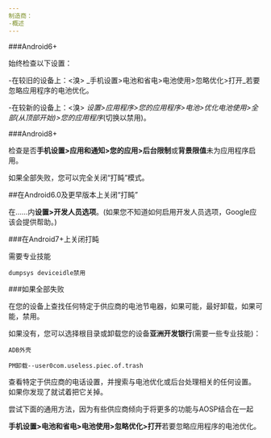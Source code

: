 ```yaml
---
制造商：
-概述
---
```


###Android6+

始终检查以下设置：

-在较旧的设备上：<溴>
_手机设置>电池和省电>电池使用>忽略优化>打开_若要忽略应用程序的电池优化。

-在较新的设备上：<溴>
_设置>应用程序>您的应用程序>电池>优化电池使用>全部(从顶部开始)>您的应用程序_(切换以禁用)。

###Android8+

检查是否**手机设置>应用和通知>您的应用>后台限制**或**背景限值**未为应用程序启用。

如果全部失败，您可以完全关闭“打盹”模式。

##在Android6.0及更早版本上关闭“打盹”

在……内**设置>开发人员选项**。(如果您不知道如何启用开发人员选项，Google应该会提供帮助。)

###在Android7+上关闭打盹

需要专业技能

`dumpsys deviceidle禁用`

###如果全部失败

在您的设备上查找任何特定于供应商的电池节电器，如果可能，最好卸载，如果可能，禁用。


如果没有，您可以选择根目录或卸载您的设备**亚洲开发银行**(需要一些专业技能)：

`ADB外壳`

`PM卸载--user0com.useless.piec.of.trash`


查看特定于供应商的电话设置，并搜索与电池优化或后台处理相关的任何设置。
如果你发现了就试着把它关掉。


尝试下面的通用方法，因为有些供应商倾向于将更多的功能与AOSP结合在一起


**手机设置>电池和省电>电池使用>忽略优化>打开**若要忽略应用程序的电池优化。
